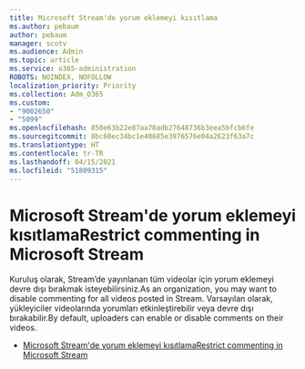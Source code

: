 ```yaml
---
title: Microsoft Stream'de yorum eklemeyi kısıtlama
ms.author: pebaum
author: pebaum
manager: scotv
ms.audience: Admin
ms.topic: article
ms.service: o365-administration
ROBOTS: NOINDEX, NOFOLLOW
localization_priority: Priority
ms.collection: Adm_O365
ms.custom:
- "9002650"
- "5099"
ms.openlocfilehash: 850e63b22e87aa78adb27648736b3eea5bfcb6fe
ms.sourcegitcommit: 8bc60ec34bc1e40685e3976576e04a2623f63a7c
ms.translationtype: HT
ms.contentlocale: tr-TR
ms.lasthandoff: 04/15/2021
ms.locfileid: "51809315"
---
```

# <a name="restrict-commenting-in-microsoft-stream"></a><span data-ttu-id="cce1c-102">Microsoft Stream'de yorum eklemeyi kısıtlama</span><span class="sxs-lookup"><span data-stu-id="cce1c-102">Restrict commenting in Microsoft Stream</span></span>

<span data-ttu-id="cce1c-103">Kuruluş olarak, Stream’de yayınlanan tüm videolar için yorum eklemeyi devre dışı bırakmak isteyebilirsiniz.</span><span class="sxs-lookup"><span data-stu-id="cce1c-103">As an organization, you may want to disable commenting for all videos posted in Stream.</span></span> <span data-ttu-id="cce1c-104">Varsayılan olarak, yükleyiciler videolarında yorumları etkinleştirebilir veya devre dışı bırakabilir.</span><span class="sxs-lookup"><span data-stu-id="cce1c-104">By default, uploaders can enable or disable comments on their videos.</span></span>

- [<span data-ttu-id="cce1c-105">Microsoft Stream'de yorum eklemeyi kısıtlama</span><span class="sxs-lookup"><span data-stu-id="cce1c-105">Restrict commenting in Microsoft Stream</span></span>](https://docs.microsoft.com/stream/portal-disable-comments)
